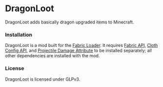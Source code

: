 # DragonLoot
DragonLoot adds basically dragon upgraded items to Minecraft.

### Installation
DragonLoot is a mod built for the [Fabric Loader](https://fabricmc.net/). It requires [Fabric API](https://www.curseforge.com/minecraft/mc-mods/fabric-api), [Cloth Config API](https://www.curseforge.com/minecraft/mc-mods/cloth-config), and [Projectile Damage Attribute](https://www.curseforge.com/minecraft/mc-mods/projectile-damage-attribute) to be installed separately; all other dependencies are installed with the mod.

### License
DragonLoot is licensed under GLPv3.
